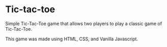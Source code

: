 # Tic-tac-toe

Simple Tic-Tac-Toe game that allows two players to play a classic game of Tic-Tac-Toe.

This game was made using HTML, CSS, and Vanilla Javascript.
